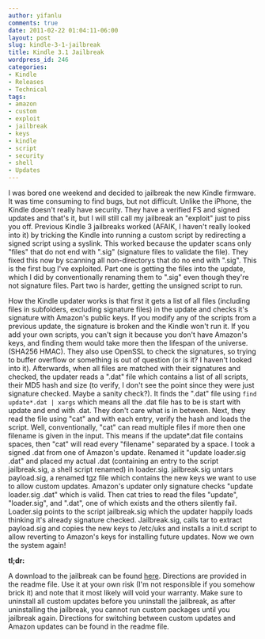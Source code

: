 ```yaml
---
author: yifanlu
comments: true
date: 2011-02-22 01:04:11-06:00
layout: post
slug: kindle-3-1-jailbreak
title: Kindle 3.1 Jailbreak
wordpress_id: 246
categories:
- Kindle
- Releases
- Technical
tags:
- amazon
- custom
- exploit
- jailbreak
- keys
- kindle
- script
- security
- shell
- Updates
---
```


I was bored one weekend and decided to jailbreak the new Kindle firmware. It was time consuming to find bugs, but not difficult. Unlike the iPhone, the Kindle doesn't really have security. They have a verified FS and signed updates and that's it, but I will still call my jailbreak an "exploit" just to piss you off. Previous Kindle 3 jailbreaks worked (AFAIK, I haven't really looked into it) by tricking the Kindle into running a custom script by redirecting a signed script using a syslink. This worked because the updater scans only "files" that do not end with ".sig" (signature files to validate the file). They fixed this now by scanning all non-directorys that do no end with ".sig". This is the first bug I've exploited. Part one is getting the files into the update, which I did by conventionally renaming them to ".sig" even though they're not signature files. Part two is harder, getting the unsigned script to run.<!-- more -->

How the Kindle updater works is that first it gets a list of all files (including files in subfolders, excluding signature files) in the update and checks it's signature with Amazon's public keys. If you modify any of the scripts from a previous update, the signature is broken and the Kindle won't run it. If you add your own scripts, you can't sign it because you don't have Amazon's keys, and finding them would take more then the lifespan of the universe. (SHA256 HMAC). They also use OpenSSL to check the signatures, so trying to buffer overflow or something is out of question (or is it? I haven't looked into it). Afterwards, when all files are matched with their signatures and checked, the updater reads a ".dat" file which contains a list of all scripts, their MD5 hash and size (to verify, I don't see the point since they were just signature checked. Maybe a sanity check?). It finds the ".dat" file using `find update*.dat | xargs` which means all the .dat file has to be is start with update and end with .dat. They don't care what is in between. Next, they read the file using "cat" and with each entry, verify the hash and loads the script. Well, conventionally, "cat" can read multiple files if more then one filename is given in the input. This means if the update*.dat file contains spaces, then "cat" will read every "filename" separated by a space. I took a signed .dat from one of Amazon's update. Renamed it "update loader.sig .dat" and placed my actual .dat (containing an entry to the script jailbreak.sig, a shell script renamed) in loader.sig. jailbreak.sig untars payload.sig, a renamed tgz file which contains the new keys we want to use to allow custom updates. Amazon's updater only signature checks "update loader.sig .dat" which is valid. Then cat tries to read the files "update", "loader.sig", and ".dat", one of which exists and the others silently fail. Loader.sig points to the script jailbreak.sig which the updater happily loads thinking it's already signature checked. Jailbreak.sig, calls tar to extract payload.sig and copies the new keys to /etc/uks and installs a init.d script to allow reverting to Amazon's keys for installing future updates. Now we own the system again!

**tl;dr:**

A download to the jailbreak can be found [here](/p/kindle-jailbreak). Directions are provided in the readme file. Use it at your own risk (I'm not responsible if you somehow brick it) and note that it most likely will void your warranty. Make sure to uninstall all custom updates before you uninstall the jailbreak, as after uninstalling the jailbreak, you cannot run custom packages until you jailbreak again. Directions for switching between custom updates and Amazon updates can be found in the readme file.
